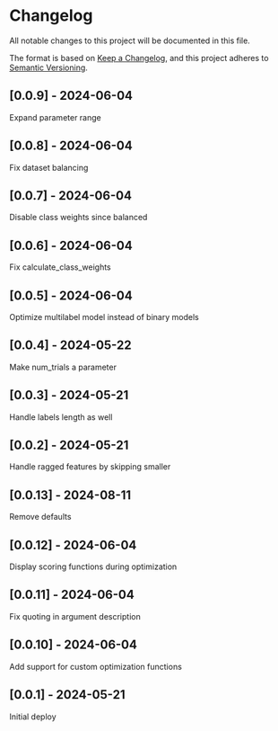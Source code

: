 # Changelog
All notable changes to this project will be documented in this file.

The format is based on [Keep a Changelog](https://keepachangelog.com/en/1.0.0/),
and this project adheres to [Semantic Versioning](https://semver.org/spec/v2.0.0.html).

## [0.0.9] - 2024-06-04
Expand parameter range

## [0.0.8] - 2024-06-04
Fix dataset balancing

## [0.0.7] - 2024-06-04
Disable class weights since balanced

## [0.0.6] - 2024-06-04
Fix calculate_class_weights

## [0.0.5] - 2024-06-04
Optimize multilabel model instead of binary models

## [0.0.4] - 2024-05-22
Make num_trials a parameter

## [0.0.3] - 2024-05-21
Handle labels length as well

## [0.0.2] - 2024-05-21
Handle ragged features by skipping smaller

## [0.0.13] - 2024-08-11
Remove defaults

## [0.0.12] - 2024-06-04
Display scoring functions during optimization

## [0.0.11] - 2024-06-04
Fix quoting in argument description

## [0.0.10] - 2024-06-04
Add support for custom optimization functions

## [0.0.1] - 2024-05-21
Initial deploy
